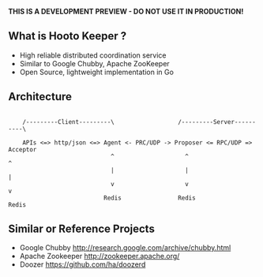
**THIS IS A DEVELOPMENT PREVIEW - DO NOT USE IT IN PRODUCTION!**

## What is Hooto Keeper ?
 * High reliable distributed coordination service
 * Similar to Google Chubby, Apache ZooKeeper
 * Open Source, lightweight implementation in Go

## Architecture
<pre><code>
    /---------Client---------\                  /---------Server----------\

    APIs <=> http/json <=> Agent <- PRC/UDP -> Proposer <= RPC/UDP => Acceptor
                             ^                    ^                      ^
                             |                    |                      |
                             v                    v                      v
                           Redis                Redis                  Redis
</code></pre>

## Similar or Reference Projects
 * Google Chubby <http://research.google.com/archive/chubby.html>
 * Apache Zookeeper <http://zookeeper.apache.org/>
 * Doozer <https://github.com/ha/doozerd>

